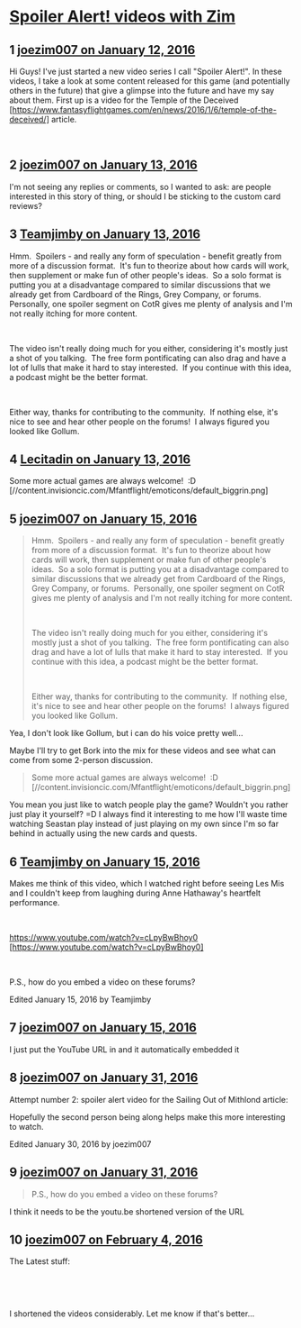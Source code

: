 # [Spoiler Alert! videos with Zim](https://community.fantasyflightgames.com/topic/198649-spoiler-alert-videos-with-zim/)

## 1 [joezim007 on January 12, 2016](https://community.fantasyflightgames.com/topic/198649-spoiler-alert-videos-with-zim/?do=findComment&comment=1984701)

Hi Guys! I've just started a new video series I call "Spoiler Alert!". In these videos, I take a look at some content released for this game (and potentially others in the future) that give a glimpse into the future and have my say about them. First up is a video for the Temple of the Deceived [https://www.fantasyflightgames.com/en/news/2016/1/6/temple-of-the-deceived/] article.

 





## 2 [joezim007 on January 13, 2016](https://community.fantasyflightgames.com/topic/198649-spoiler-alert-videos-with-zim/?do=findComment&comment=1987539)

I'm not seeing any replies or comments, so I wanted to ask: are people interested in this story of thing, or should I be sticking to the custom card reviews?

## 3 [Teamjimby on January 13, 2016](https://community.fantasyflightgames.com/topic/198649-spoiler-alert-videos-with-zim/?do=findComment&comment=1987593)

Hmm.  Spoilers - and really any form of speculation - benefit greatly from more of a discussion format.  It's fun to theorize about how cards will work, then supplement or make fun of other people's ideas.  So a solo format is putting you at a disadvantage compared to similar discussions that we already get from Cardboard of the Rings, Grey Company, or forums.  Personally, one spoiler segment on CotR gives me plenty of analysis and I'm not really itching for more content.

 

The video isn't really doing much for you either, considering it's mostly just a shot of you talking.  The free form pontificating can also drag and have a lot of lulls that make it hard to stay interested.  If you continue with this idea, a podcast might be the better format.

 

Either way, thanks for contributing to the community.  If nothing else, it's nice to see and hear other people on the forums!  I always figured you looked like Gollum.

## 4 [Lecitadin on January 13, 2016](https://community.fantasyflightgames.com/topic/198649-spoiler-alert-videos-with-zim/?do=findComment&comment=1988127)

Some more actual games are always welcome!  :D [//content.invisioncic.com/Mfantflight/emoticons/default_biggrin.png]

## 5 [joezim007 on January 15, 2016](https://community.fantasyflightgames.com/topic/198649-spoiler-alert-videos-with-zim/?do=findComment&comment=1992667)

> Hmm.  Spoilers - and really any form of speculation - benefit greatly from more of a discussion format.  It's fun to theorize about how cards will work, then supplement or make fun of other people's ideas.  So a solo format is putting you at a disadvantage compared to similar discussions that we already get from Cardboard of the Rings, Grey Company, or forums.  Personally, one spoiler segment on CotR gives me plenty of analysis and I'm not really itching for more content.
> 
>  
> 
> The video isn't really doing much for you either, considering it's mostly just a shot of you talking.  The free form pontificating can also drag and have a lot of lulls that make it hard to stay interested.  If you continue with this idea, a podcast might be the better format.
> 
>  
> 
> Either way, thanks for contributing to the community.  If nothing else, it's nice to see and hear other people on the forums!  I always figured you looked like Gollum.

Yea, I don't look like Gollum, but i can do his voice pretty well...

Maybe I'll try to get Bork into the mix for these videos and see what can come from some 2-person discussion.

> Some more actual games are always welcome!  :D [//content.invisioncic.com/Mfantflight/emoticons/default_biggrin.png]

You mean you just like to watch people play the game? Wouldn't you rather just play it yourself? =D I always find it interesting to me how I'll waste time watching Seastan play instead of just playing on my own since I'm so far behind in actually using the new cards and quests.

## 6 [Teamjimby on January 15, 2016](https://community.fantasyflightgames.com/topic/198649-spoiler-alert-videos-with-zim/?do=findComment&comment=1992836)

Makes me think of this video, which I watched right before seeing Les Mis and I couldn't keep from laughing during Anne Hathaway's heartfelt performance.

 

https://www.youtube.com/watch?v=cLpyBwBhoy0 [https://www.youtube.com/watch?v=cLpyBwBhoy0]

 

P.S., how do you embed a video on these forums?

Edited January 15, 2016 by Teamjimby

## 7 [joezim007 on January 15, 2016](https://community.fantasyflightgames.com/topic/198649-spoiler-alert-videos-with-zim/?do=findComment&comment=1992920)

I just put the YouTube URL in and it automatically embedded it

## 8 [joezim007 on January 31, 2016](https://community.fantasyflightgames.com/topic/198649-spoiler-alert-videos-with-zim/?do=findComment&comment=2023314)

Attempt number 2: spoiler alert video for the Sailing Out of Mithlond article:





Hopefully the second person being along helps make this more interesting to watch.

Edited January 30, 2016 by joezim007

## 9 [joezim007 on January 31, 2016](https://community.fantasyflightgames.com/topic/198649-spoiler-alert-videos-with-zim/?do=findComment&comment=2023318)

> P.S., how do you embed a video on these forums?

I think it needs to be the youtu.be shortened version of the URL

## 10 [joezim007 on February 4, 2016](https://community.fantasyflightgames.com/topic/198649-spoiler-alert-videos-with-zim/?do=findComment&comment=2033716)

The Latest stuff:

 





 

I shortened the videos considerably. Let me know if that's better...


